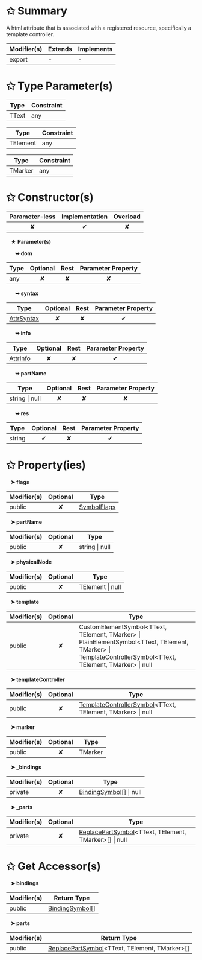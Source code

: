 # &#10025; Summary

A html attribute that is associated with a registered resource, specifically a template controller.

| Modifier(s)                            | Extends                      | Implements                                    |
|----------------------------------------|------------------------------|-----------------------------------------------|
| export | - | - |

# &#10025; Type Parameter(s)

| Type  | Constraint |
| ----- | ---------- |
| TText | any        |

| Type     | Constraint |
| -------- | ---------- |
| TElement | any        |

| Type    | Constraint |
| ------- | ---------- |
| TMarker | any        |

# &#10025; Constructor(s)

| Parameter-less                         | Implementation                          | Overload                          |
|:--------------------------------------:|:---------------------------------------:|:---------------------------------:|
| ✘ | ✔ | ✘ |

&nbsp;&nbsp; **&#9733; Parameter(s)**

&nbsp;&nbsp;&nbsp;&nbsp;&nbsp; **&#10149; dom**

| Type                        | Optional                           | Rest                          | Parameter Property                          |
|-----------------------------|:----------------------------------:|:-----------------------------:|:-------------------------------------------:|
| any | ✘  | ✘ | ✘ |

&nbsp;&nbsp;&nbsp;&nbsp;&nbsp; **&#10149; syntax**

| Type                        | Optional                           | Rest                          | Parameter Property                          |
|-----------------------------|:----------------------------------:|:-----------------------------:|:-------------------------------------------:|
| [AttrSyntax](/jit/class/ast/attrsyntax.md) | ✘  | ✘ | ✔ |

&nbsp;&nbsp;&nbsp;&nbsp;&nbsp; **&#10149; info**

| Type                        | Optional                           | Rest                          | Parameter Property                          |
|-----------------------------|:----------------------------------:|:-----------------------------:|:-------------------------------------------:|
| [AttrInfo](/jit/class/resource-model/attrinfo.md) | ✘  | ✘ | ✔ |

&nbsp;&nbsp;&nbsp;&nbsp;&nbsp; **&#10149; partName**

| Type                        | Optional                           | Rest                          | Parameter Property                          |
|-----------------------------|:----------------------------------:|:-----------------------------:|:-------------------------------------------:|
| string &#124; null | ✘  | ✘ | ✘ |

&nbsp;&nbsp;&nbsp;&nbsp;&nbsp; **&#10149; res**

| Type                        | Optional                           | Rest                          | Parameter Property                          |
|-----------------------------|:----------------------------------:|:-----------------------------:|:-------------------------------------------:|
| string | ✔  | ✘ | ✔ |

# &#10025; Property(ies)

&nbsp;&nbsp; **&#10148; flags**

| Modifier(s)                               | Optional                           | Type                         |
|-------------------------------------------|:----------------------------------:|------------------------------|
| public | ✘ | [SymbolFlags](/jit/enum/semantic-model/symbolflags.md) |

&nbsp;&nbsp; **&#10148; partName**

| Modifier(s)                               | Optional                           | Type                         |
|-------------------------------------------|:----------------------------------:|------------------------------|
| public | ✘ | string &#124; null |

&nbsp;&nbsp; **&#10148; physicalNode**

| Modifier(s)                               | Optional                           | Type                         |
|-------------------------------------------|:----------------------------------:|------------------------------|
| public | ✘ | TElement &#124; null |

&nbsp;&nbsp; **&#10148; template**

| Modifier(s)                               | Optional                           | Type                         |
|-------------------------------------------|:----------------------------------:|------------------------------|
| public | ✘ | CustomElementSymbol&lt;TText, TElement, TMarker&gt; &#124; PlainElementSymbol&lt;TText, TElement, TMarker&gt; &#124; TemplateControllerSymbol&lt;TText, TElement, TMarker&gt; &#124; null |

&nbsp;&nbsp; **&#10148; templateController**

| Modifier(s)                               | Optional                           | Type                         |
|-------------------------------------------|:----------------------------------:|------------------------------|
| public | ✘ | [TemplateControllerSymbol](/jit/class/semantic-model/templatecontrollersymbol.md)&lt;TText, TElement, TMarker&gt; &#124; null |

&nbsp;&nbsp; **&#10148; marker**

| Modifier(s)                               | Optional                           | Type                         |
|-------------------------------------------|:----------------------------------:|------------------------------|
| public | ✘ | TMarker |

&nbsp;&nbsp; **&#10148; &#95;bindings**

| Modifier(s)                               | Optional                           | Type                         |
|-------------------------------------------|:----------------------------------:|------------------------------|
| private | ✘ | [BindingSymbol](/jit/class/semantic-model/bindingsymbol.md)[] &#124; null |

&nbsp;&nbsp; **&#10148; &#95;parts**

| Modifier(s)                               | Optional                           | Type                         |
|-------------------------------------------|:----------------------------------:|------------------------------|
| private | ✘ | [ReplacePartSymbol](/jit/class/semantic-model/replacepartsymbol.md)&lt;TText, TElement, TMarker&gt;[] &#124; null |

# &#10025; Get Accessor(s)

&nbsp;&nbsp; **&#10148; bindings**

| Modifier(s)                              | Return Type                       |
|------------------------------------------|-----------------------------------|
| public | [BindingSymbol](/jit/class/semantic-model/bindingsymbol.md)[] |

&nbsp;&nbsp; **&#10148; parts**

| Modifier(s)                              | Return Type                       |
|------------------------------------------|-----------------------------------|
| public | [ReplacePartSymbol](/jit/class/semantic-model/replacepartsymbol.md)&lt;TText, TElement, TMarker&gt;[] |